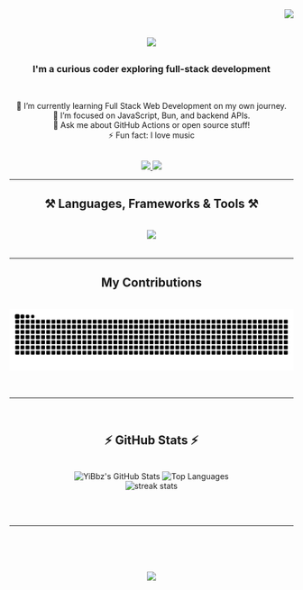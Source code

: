 <img align="right" src="https://visitor-badge.laobi.icu/badge?page_id=YiBbz.YiBbz&format=true"/>

<h1 align="center">
    <img src="https://readme-typing-svg.herokuapp.com/?font=Righteous&size=35&center=true&vCenter=true&width=500&height=70&color=280137&duration=4000&lines=Hi+There!+👋;+I'm+Tshepiso+Rammala!;" />
</h1>

<h3 align="center">I'm a curious coder exploring full-stack development</h3>

<br/>

<div align="center">

🔭 I’m currently learning Full Stack Web Development on my own journey.  
🌱 I’m focused on JavaScript, Bun, and backend APIs.  
💬 Ask me about GitHub Actions or open source stuff!  
⚡ Fun fact: I love music

</div>

<br/>

<div align="center"> 
  <a href="mailto:tshepisojr@protonmail.com">
    <img src="https://img.shields.io/badge/Gmail-333333?style=for-the-badge&logo=gmail&logoColor=red" />
  </a>
  <a href="www.linkedin.com/in/tshepiso-rammala-6349672b4" target="_blank">
    <img src="https://img.shields.io/badge/LinkedIn-0077B5?style=for-the-badge&logo=linkedin&logoColor=white" target="_blank" />
  </a>
</div>

<hr/>

<h2 align="center">⚒️ Languages, Frameworks & Tools ⚒️</h2>
<br/>
<div align="center">
  <img src="https://skillicons.dev/icons?i=html,css,js,react,nodejs,bun,tailwind,bootstrap,python,cpp,cs,java,mongodb,mysql,git,github,linux,vscode,figma,laravel" /><br>
</div>

<br/>
<hr/>

<div align="center">
  <h2>My Contributions</h2>
  <br>
  <img alt="snake eating my contributions" src="https://github.com/YiBbz/YiBbz/blob/output/github-contribution-grid-snake.svg" />
</div>

<br/><hr/><br/>

<h2 align="center">⚡ GitHub Stats ⚡</h2>
<br>
<div align="center">
    <img src="https://github-readme-stats.vercel.app/api?username=YiBbz&show_icons=true&theme=nightowl&rank_icon=github&border_radius=10" alt="YiBbz's GitHub Stats" width="400"/>
    <img src="https://github-readme-stats.vercel.app/api/top-langs/?username=YiBbz&layout=compact&theme=nightowl&border_radius=10" alt="Top Languages" width="340"/>
    <br>
    <img width=390 src="https://streak-stats.demolab.com/?user=YiBbz&count_private=true&theme=nightowl&border_radius=10" alt="streak stats"/>
</div>
 

<br/><br/>
<hr/>
<br/>

<h1 align="center">
    <img src="https://readme-typing-svg.herokuapp.com/?font=Righteous&size=35&center=true&vCenter=true&width=500&height=70&color=280137&duration=4000&lines=Thank+You!;For+Visiting+My+Profile!;" />
</h1>

<br/>
